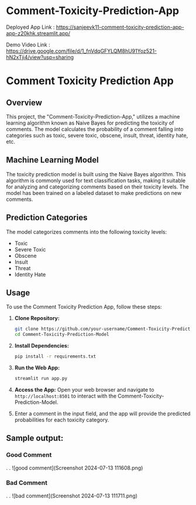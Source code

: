 # Comment-Toxicity-Prediction-App
Deployed App Link : https://sanjeevk11-comment-toxicity-prediction-app-app-z20khk.streamlit.app/


Demo Video Link : https://drive.google.com/file/d/1_fnVdqGFYLQM8hU91Yoz521-hN2xTji4/view?usp=sharing


# Comment Toxicity Prediction App

## Overview

This project, the "Comment-Toxicity-Prediction-App," utilizes a machine learning algorithm known as Naive Bayes for predicting the toxicity of comments. The model calculates the probability of a comment falling into categories such as toxic, severe toxic, obscene, insult, threat, identity hate, etc.

## Machine Learning Model

The toxicity prediction model is built using the Naive Bayes algorithm. This algorithm is commonly used for text classification tasks, making it suitable for analyzing and categorizing comments based on their toxicity levels. The model has been trained on a labeled dataset to make predictions on new comments.

## Prediction Categories

The model categorizes comments into the following toxicity levels:

- Toxic
- Severe Toxic
- Obscene
- Insult
- Threat
- Identity Hate

## Usage

To use the Comment Toxicity Prediction App, follow these steps:

1. **Clone Repository:**
   ```bash
   git clone https://github.com/your-username/Comment-Toxicity-Prediction-Model.git
   cd Comment-Toxicity-Prediction-Model
   ```

2. **Install Dependencies:**
   ```bash
   pip install -r requirements.txt
   ```

3. **Run the Web App:**
   ```bash
   streamlit run app.py
   ```

4. **Access the App:**
   Open your web browser and navigate to `http://localhost:8501` to interact with the Comment-Toxicity-Prediction-Model.

5. Enter a comment in the input field, and the app will provide the predicted probabilities for each toxicity category.

## Sample output:

### Good Comment
.
.
![good comment](Screenshot 2024-07-13 111608.png)


### Bad Comment
.
.
![bad comment](Screenshot 2024-07-13 111711.png)

